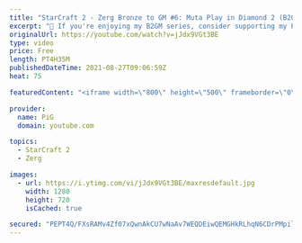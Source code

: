 ```yaml
---
title: "StarCraft 2 - Zerg Bronze to GM #6: Muta Play in Diamond 2 (B2GM)"
excerpt: "🐷 If you're enjoying my B2GM series, consider supporting my Patreon: https://www.patreon.com/PiGSC2 0:00 Introducing Muta Ling Bane play to Diamond 2 3:09 Game 1 vs Terran 15:36 How to Muta micro 22:22 Adding more detail to the Muta Ling Bane build 22:18 Game 2 vs Zerg 31:17 Game 3 vs Terran 48:47 Game"
originalUrl: https://youtube.com/watch?v=jJdx9VGt3BE
type: video
price: Free
length: PT4H35M
publishedDateTime: 2021-08-27T09:06:59Z
heat: 75

featuredContent: "<iframe width=\"800\" height=\"500\" frameborder=\"0\" src=\"https://www.youtube.com/embed/jJdx9VGt3BE\" allow=\"accelerometer; autoplay; encrypted-media; gyroscope; picture-in-picture\" allowfullscreen></iframe>"

provider:
  name: PiG
  domain: youtube.com

topics:
  - StarCraft 2
  - Zerg

images:
  - url: https://i.ytimg.com/vi/jJdx9VGt3BE/maxresdefault.jpg
    width: 1280
    height: 720
    isCached: true

secured: "PEPT4Q/FXsRAMv4Zf07xQwnAkCU7wNaAv7WEQDEiwQEMGHkRLhqN6CDrPMpil8P1EkEV+CwGIsgzlvocxBFatBlp664FB6pAZb12/beQyFyKnb4zIFtcHWyOXnmQD++ji+UruaQ4ViAEXA7VI1XFYLahBhloaKDqiTiCucGlLQIRfdHnFqKINwikrB9cWptjcLbHhrgAYo4kc0qbervYhfpJX+OoR19fHEtDVzNg2/vGVcksIPH7vQIR7JdTlbaeoeP38aEVIVQcTq1t1S5UnEQRBzVZL3fRiE1ekqXY/VSsHOACUh4PjVS0fueuoxZtCqpl++89yaMjLICznZSJ2jknJauIp7c/l63d1hVX974G/4zeAf7K4A9efIPiSiG3oU+dd4dqHeLhGS+Jhou0kCpuSPI5owsltWnHIzF7ORs=;GavI44OycxqlYpN4xQWPrg=="
---
```


